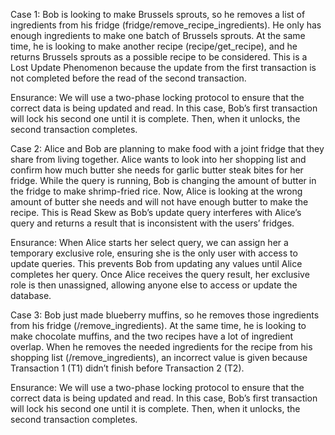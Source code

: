 Case 1: Bob is looking to make Brussels sprouts, so he removes a list of ingredients from his fridge (fridge/remove_recipe_ingredients). He only has enough ingredients to make one batch of Brussels sprouts. At the same time, he is looking to make another recipe (recipe/get_recipe), and he returns Brussels sprouts as a possible recipe to be considered. This is a Lost Update Phenomenon because the update from the first transaction is not completed before the read of the second transaction.

Ensurance: We will use a two-phase locking protocol to ensure that the correct data is being updated and read. In this case, Bob’s first transaction will lock his second one until it is complete. Then, when it unlocks, the second transaction completes.
 


Case 2: Alice and Bob are planning to make food with a joint fridge that they share from living together. Alice wants to look into her shopping list and confirm how much butter she needs for garlic butter steak bites for her fridge. While the query is running, Bob is changing the amount of butter in the fridge to make shrimp-fried rice. Now, Alice is looking at the wrong amount of butter she needs and will not have enough butter to make the recipe. This is Read Skew as Bob’s update query interferes with Alice’s query and returns a result that is inconsistent with the users’ fridges.

Ensurance: When Alice starts her select query, we can assign her a temporary exclusive role, ensuring she is the only user with access to update queries. This prevents Bob from updating any values until Alice completes her query. Once Alice receives the query result, her exclusive role is then unassigned, allowing anyone else to access or update the database.


Case 3: Bob just made blueberry muffins, so he removes those ingredients from his fridge (/remove_ingredients). At the same time, he is looking to make chocolate muffins, and the two recipes have a lot of ingredient overlap. When he removes the needed ingredients for the recipe from his shopping list (/remove_ingredients), an incorrect value is given because Transaction 1 (T1) didn’t finish before Transaction 2 (T2).

Ensurance: We will use a two-phase locking protocol to ensure that the correct data is being updated and read. In this case, Bob’s first transaction will lock his second one until it is complete. Then, when it unlocks, the second transaction completes.



